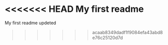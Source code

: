 <<<<<<< HEAD
My first readme
=======
My first readme updeted
>>>>>>> acaab8349dadf1f9084efa43abd8e76c25120d7d
